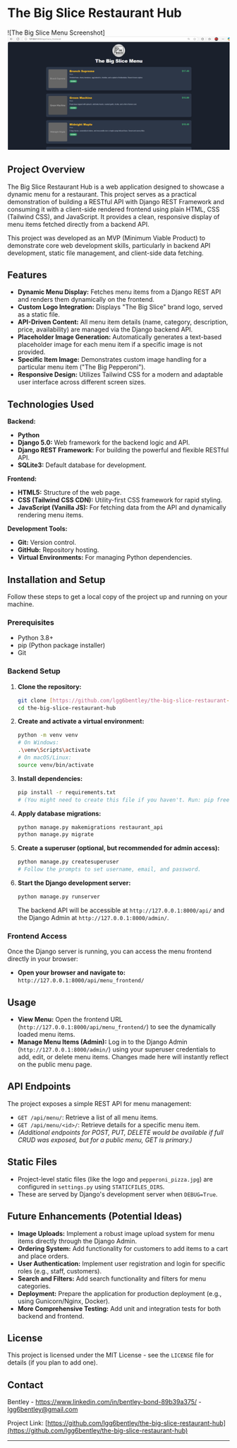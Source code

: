 # The Big Slice Restaurant Hub

![The Big Slice Menu Screenshot]![The Big Slice Menu Screenshot](https://raw.githubusercontent.com/lgg6bentley/the-big-slice-restaurant-hub/main/the_big_slice_menu.png)

## Project Overview

The Big Slice Restaurant Hub is a web application designed to showcase a dynamic menu for a restaurant. This project serves as a practical demonstration of building a RESTful API with Django REST Framework and consuming it with a client-side rendered frontend using plain HTML, CSS (Tailwind CSS), and JavaScript. It provides a clean, responsive display of menu items fetched directly from a backend API.

This project was developed as an MVP (Minimum Viable Product) to demonstrate core web development skills, particularly in backend API development, static file management, and client-side data fetching.

## Features

* **Dynamic Menu Display:** Fetches menu items from a Django REST API and renders them dynamically on the frontend.
* **Custom Logo Integration:** Displays "The Big Slice" brand logo, served as a static file.
* **API-Driven Content:** All menu item details (name, category, description, price, availability) are managed via the Django backend API.
* **Placeholder Image Generation:** Automatically generates a text-based placeholder image for each menu item if a specific image is not provided.
* **Specific Item Image:** Demonstrates custom image handling for a particular menu item ("The Big Pepperoni").
* **Responsive Design:** Utilizes Tailwind CSS for a modern and adaptable user interface across different screen sizes.

## Technologies Used

**Backend:**
* **Python**
* **Django 5.0:** Web framework for the backend logic and API.
* **Django REST Framework:** For building the powerful and flexible RESTful API.
* **SQLite3:** Default database for development.

**Frontend:**
* **HTML5:** Structure of the web page.
* **CSS (Tailwind CSS CDN):** Utility-first CSS framework for rapid styling.
* **JavaScript (Vanilla JS):** For fetching data from the API and dynamically rendering menu items.

**Development Tools:**
* **Git:** Version control.
* **GitHub:** Repository hosting.
* **Virtual Environments:** For managing Python dependencies.

## Installation and Setup

Follow these steps to get a local copy of the project up and running on your machine.

### Prerequisites

* Python 3.8+
* pip (Python package installer)
* Git

### Backend Setup

1.  **Clone the repository:**
    ```bash
    git clone [https://github.com/lgg6bentley/the-big-slice-restaurant-hub.git](https://github.com/lgg6bentley/the-big-slice-restaurant-hub.git)
    cd the-big-slice-restaurant-hub
    ```
2.  **Create and activate a virtual environment:**
    ```bash
    python -m venv venv
    # On Windows:
    .\venv\Scripts\activate
    # On macOS/Linux:
    source venv/bin/activate
    ```
3.  **Install dependencies:**
    ```bash
    pip install -r requirements.txt
    # (You might need to create this file if you haven't. Run: pip freeze > requirements.txt)
    ```
4.  **Apply database migrations:**
    ```bash
    python manage.py makemigrations restaurant_api
    python manage.py migrate
    ```
5.  **Create a superuser (optional, but recommended for admin access):**
    ```bash
    python manage.py createsuperuser
    # Follow the prompts to set username, email, and password.
    ```
6.  **Start the Django development server:**
    ```bash
    python manage.py runserver
    ```
    The backend API will be accessible at `http://127.0.0.1:8000/api/` and the Django Admin at `http://127.0.0.1:8000/admin/`.

### Frontend Access

Once the Django server is running, you can access the menu frontend directly in your browser:

* **Open your browser and navigate to:** `http://127.0.0.1:8000/api/menu_frontend/`

## Usage

* **View Menu:** Open the frontend URL (`http://127.0.0.1:8000/api/menu_frontend/`) to see the dynamically loaded menu items.
* **Manage Menu Items (Admin):** Log in to the Django Admin (`http://127.0.0.1:8000/admin/`) using your superuser credentials to add, edit, or delete menu items. Changes made here will instantly reflect on the public menu page.

## API Endpoints

The project exposes a simple REST API for menu management:

* `GET /api/menu/`: Retrieve a list of all menu items.
* `GET /api/menu/<id>/`: Retrieve details for a specific menu item.
* *(Additional endpoints for POST, PUT, DELETE would be available if full CRUD was exposed, but for a public menu, GET is primary.)*

## Static Files

* Project-level static files (like the logo and `pepperoni_pizza.jpg`) are configured in `settings.py` using `STATICFILES_DIRS`.
* These are served by Django's development server when `DEBUG=True`.

## Future Enhancements (Potential Ideas)

* **Image Uploads:** Implement a robust image upload system for menu items directly through the Django Admin.
* **Ordering System:** Add functionality for customers to add items to a cart and place orders.
* **User Authentication:** Implement user registration and login for specific roles (e.g., staff, customers).
* **Search and Filters:** Add search functionality and filters for menu categories.
* **Deployment:** Prepare the application for production deployment (e.g., using Gunicorn/Nginx, Docker).
* **More Comprehensive Testing:** Add unit and integration tests for both backend and frontend.

## License

This project is licensed under the MIT License - see the `LICENSE` file for details (if you plan to add one).

## Contact

Bentley - https://www.linkedin.com/in/bentley-bond-89b39a375/ - lgg6bentley@gmail.com

Project Link: [https://github.com/lgg6bentley/the-big-slice-restaurant-hub](https://github.com/lgg6bentley/the-big-slice-restaurant-hub)

---
